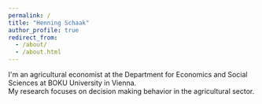 ```yaml
---
permalink: /
title: "Henning Schaak"
author_profile: true
redirect_from: 
  - /about/
  - /about.html
---
```


I'm an agricultural economist at the Department for Economics and Social Sciences at BOKU University in Vienna. <br>
My research focuses on decision making behavior in the agricultural sector.
